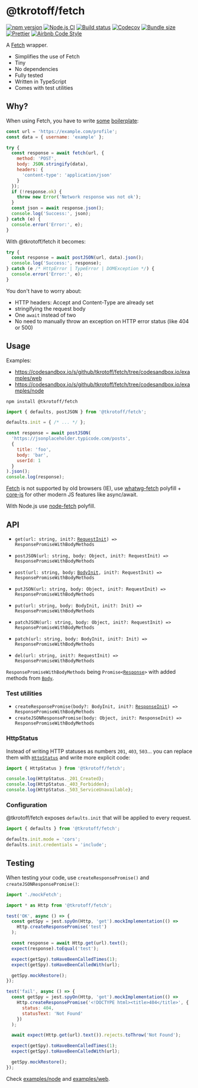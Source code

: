 # @tkrotoff/fetch

[![npm version](https://badge.fury.io/js/%40tkrotoff%2Ffetch.svg)](https://www.npmjs.com/package/@tkrotoff/fetch)
[![Node.js CI](https://github.com/tkrotoff/fetch/workflows/Node.js%20CI/badge.svg?branch=master)](https://github.com/tkrotoff/fetch/actions)
[![Build status](https://travis-ci.org/tkrotoff/fetch.svg?branch=master)](https://travis-ci.org/tkrotoff/fetch)
[![Codecov](https://codecov.io/gh/tkrotoff/fetch/branch/master/graph/badge.svg)](https://codecov.io/gh/tkrotoff/fetch)
[![Bundle size](https://badgen.net/bundlephobia/minzip/@tkrotoff/fetch)](https://bundlephobia.com/result?p=@tkrotoff/fetch)
[![Prettier](https://img.shields.io/badge/code_style-prettier-ff69b4.svg)](https://github.com/prettier/prettier)
[![Airbnb Code Style](https://badgen.net/badge/code%20style/airbnb/ff5a5f?icon=airbnb)](https://github.com/airbnb/javascript)

A [Fetch](https://developer.mozilla.org/en-US/docs/Web/API/Fetch_API) wrapper.

- Simplifies the use of Fetch
- Tiny
- No dependencies
- Fully tested
- Written in TypeScript
- Comes with test utilities

## Why?

When using Fetch, you have to write [some](https://developer.mozilla.org/en-US/docs/Web/API/Fetch_API/Using_Fetch#Uploading_JSON_data) [boilerplate](https://developer.mozilla.org/en-US/docs/Web/API/Fetch_API/Using_Fetch#Checking_that_the_fetch_was_successful):

```JavaScript
const url = 'https://example.com/profile';
const data = { username: 'example' };

try {
  const response = await fetch(url, {
    method: 'POST',
    body: JSON.stringify(data),
    headers: {
      'content-type': 'application/json'
    }
  });
  if (!response.ok) {
    throw new Error('Network response was not ok');
  }
  const json = await response.json();
  console.log('Success:', json);
} catch (e) {
  console.error('Error:', e);
}
```

With @tkrotoff/fetch it becomes:

```JavaScript
try {
  const response = await postJSON(url, data).json();
  console.log('Success:', response);
} catch (e /* HttpError | TypeError | DOMException */) {
  console.error('Error:', e);
}
```

You don't have to worry about:

- HTTP headers: Accept and Content-Type are already set
- stringifying the request body
- One `await` instead of two
- No need to manually throw an exception on HTTP error status (like 404 or 500)

## Usage

Examples:

- https://codesandbox.io/s/github/tkrotoff/fetch/tree/codesandbox.io/examples/web
- https://codesandbox.io/s/github/tkrotoff/fetch/tree/codesandbox.io/examples/node

`npm install @tkrotoff/fetch`

```JavaScript
import { defaults, postJSON } from '@tkrotoff/fetch';

defaults.init = { /* ... */ };

const response = await postJSON(
  'https://jsonplaceholder.typicode.com/posts',
  {
    title: 'foo',
    body: 'bar',
    userId: 1
  }
).json();
console.log(response);
```

[Fetch](https://caniuse.com/fetch) is not supported by old browsers (IE), use [whatwg-fetch](https://github.com/github/fetch) polyfill
\+ [core-js](https://github.com/zloirock/core-js) for other modern JS features like async/await.

With Node.js use [node-fetch](https://github.com/node-fetch/node-fetch) polyfill.

## API

- `get(url: string, init?:` [`RequestInit`](https://fetch.spec.whatwg.org/#requestinit)`) => ResponsePromiseWithBodyMethods`

- `postJSON(url: string, body: Object, init?: RequestInit) => ResponsePromiseWithBodyMethods`
- `post(url: string, body:` [`BodyInit`](https://fetch.spec.whatwg.org/#bodyinit)`, init?: RequestInit) => ResponsePromiseWithBodyMethods`

- `putJSON(url: string, body: Object, init?: RequestInit) => ResponsePromiseWithBodyMethods`
- `put(url: string, body: BodyInit, init?: Init) => ResponsePromiseWithBodyMethods`

- `patchJSON(url: string, body: Object, init?: RequestInit) => ResponsePromiseWithBodyMethods`
- `patch(url: string, body: BodyInit, init?: Init) => ResponsePromiseWithBodyMethods`

- `del(url: string, init?: RequestInit) => ResponsePromiseWithBodyMethods`

`ResponsePromiseWithBodyMethods` being `Promise<`[`Response`](https://fetch.spec.whatwg.org/#response)`>` with added methods from [`Body`](https://fetch.spec.whatwg.org/#body-mixin).

### Test utilities

- `createResponsePromise(body?: BodyInit, init?:` [`ResponseInit`](https://fetch.spec.whatwg.org/#responseinit)`) => ResponsePromiseWithBodyMethods`
- `createJSONResponsePromise(body: Object, init?: ResponseInit) => ResponsePromiseWithBodyMethods`

### HttpStatus

Instead of writing HTTP statuses as numbers `201`, `403`, `503`... you can replace them with [`HttpStatus`](src/HttpStatus.ts) and write more explicit code:

```JavaScript
import { HttpStatus } from '@tkrotoff/fetch';

console.log(HttpStatus._201_Created);
console.log(HttpStatus._403_Forbidden);
console.log(HttpStatus._503_ServiceUnavailable);
```

### Configuration

@tkrotoff/fetch exposes `defaults.init` that will be applied to every request.

```JavaScript
import { defaults } from '@tkrotoff/fetch';

defaults.init.mode = 'cors';
defaults.init.credentials = 'include';
```

## Testing

When testing your code, use `createResponsePromise()` and `createJSONResponsePromise()`:

```JavaScript
import './mockFetch';

import * as Http from '@tkrotoff/fetch';

test('OK', async () => {
  const getSpy = jest.spyOn(Http, 'get').mockImplementation(() =>
    Http.createResponsePromise('test')
  );

  const response = await Http.get(url).text();
  expect(response).toEqual('test');

  expect(getSpy).toHaveBeenCalledTimes(1);
  expect(getSpy).toHaveBeenCalledWith(url);

  getSpy.mockRestore();
});

test('fail', async () => {
  const getSpy = jest.spyOn(Http, 'get').mockImplementation(() =>
    Http.createResponsePromise('<!DOCTYPE html><title>404</title>', {
      status: 404,
      statusText: 'Not Found'
    })
  );

  await expect(Http.get(url).text()).rejects.toThrow('Not Found');

  expect(getSpy).toHaveBeenCalledTimes(1);
  expect(getSpy).toHaveBeenCalledWith(url);

  getSpy.mockRestore();
});
```

Check [examples/node](examples/node) and [examples/web](examples/web).
